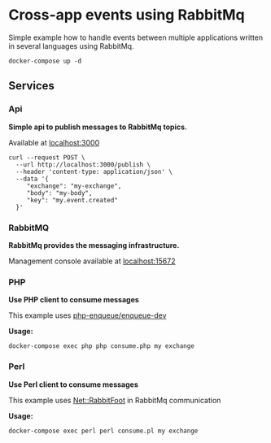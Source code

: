 # Cross-app events using RabbitMq

Simple example how to handle events between multiple applications written in several languages using RabbitMq.

```
docker-compose up -d
```

## Services

### Api

**Simple api to publish messages to RabbitMq topics.**

Available at [localhost:3000](http://localhost:3000)

```
curl --request POST \
  --url http://localhost:3000/publish \
  --header 'content-type: application/json' \
  --data '{
     "exchange": "my-exchange",
     "body": "my-body",
     "key": "my.event.created"
  }'
```

### RabbitMQ

**RabbitMq provides the messaging infrastructure.**

Management console available at [localhost:15672](http://localhost:15672)

### PHP

**Use PHP client to consume messages**

This example uses [php-enqueue/enqueue-dev](https://github.com/php-enqueue/enqueue-dev)

**Usage:**
```
docker-compose exec php php consume.php my exchange
```

### Perl

**Use Perl client to consume messages**

This example uses [Net::RabbitFoot](https://metacpan.org/pod/Net::RabbitFoot) in RabbitMq communication

**Usage:**
```
docker-compose exec perl perl consume.pl my exchange
```
